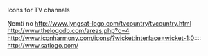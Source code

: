 Icons for TV channals

Ņemti no
http://www.lyngsat-logo.com/tvcountry/tvcountry.html
http://www.thelogodb.com/areas.php?c=4
http://www.iconharmony.com/icons/?wicket:interface=wicket-1:0::::
http://www.satlogo.com/

